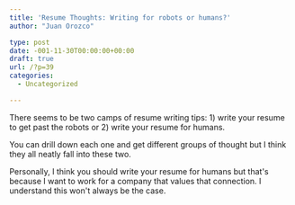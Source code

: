 ```yaml
---
title: 'Resume Thoughts: Writing for robots or humans?'
author: "Juan Orozco" 

type: post
date: -001-11-30T00:00:00+00:00
draft: true
url: /?p=39
categories:
  - Uncategorized

---
```

There seems to be two camps of resume writing tips: 1) write your resume to get past the robots or 2) write your resume for humans.

You can drill down each one and get different groups of thought but I think they all neatly fall into these two.

Personally, I think you should write your resume for humans but that's because I want to work for a company that values that connection. I understand this won't always be the case.